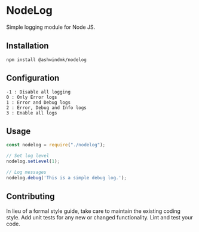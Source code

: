 # NodeLog

Simple logging module for Node JS.


## Installation

```shell
npm install @ashwindmk/nodelog
```


## Configuration

```
-1 : Disable all logging
0 : Only Error logs
1 : Error and Debug logs
2 : Error, Debug and Info logs
3 : Enable all logs
```


## Usage

```javascript
const nodelog = require("./nodelog");

// Set log level
nodelog.setLevel(1);

// Log messages
nodelog.debug('This is a simple debug log.');
```


## Contributing

In lieu of a formal style guide, take care to maintain the existing coding style. Add unit tests for any new or changed functionality. Lint and test your code.
